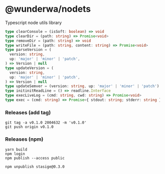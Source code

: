 # @wunderwa/nodets

Typescript node utils library

```typescript
type clearConsole = (isSoft: boolean) => void
type clearDir = (path: string) => Promise<void>
type removeDir = (path: string) => void
type writeFile = (path: string, content: string) => Promise<void>
type parseVersion = (
  version: string,
  up: 'major' | 'minor' | 'patch',
) => Version | null
type updateVersion = (
  version: string,
  up: 'major' | 'minor' | 'patch',
) => Version | null
type updateSemver = (version: string, up: 'major' | 'minor' | 'patch') => string
type initinitReadLine = () => readline.Interface
type execLiveLog = (cmd: string, cwd: string) => Promise<void>
type exec = (cmd: string) => Promise<{ stdout: string; stderr: string }>
```

### Releases (add tag)

```shell
git tag -a v0.1.0 2004632 -m 'v0.1.0'
git push origin v0.1.0
```

### Releases (npm)

```shell
yarn build
npm login
npm publish --access public

npm unpublish stasige@0.3.0
```
